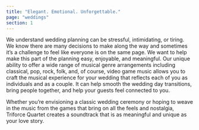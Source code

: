 ```yaml
---
title: "Elegant. Emotional. Unforgettable."
page: "weddings"
section: 1
---
```


We understand wedding planning can be stressful, intimidating, or tiring. We know there are many decisions to make along the way and sometimes it’s a challenge to feel like everyone is on the same page. We want to help make this part of the planning easy, enjoyable, and meaningful. Our unique ability to offer a wide range of musical genre arrangements including classical, pop, rock, folk, and, of course, video game music allows you to craft the musical experience for your wedding that reflects each of you as individuals and as a couple. It can help smooth the wedding day transitions, bring people together, and help your guests feel connected to you.

Whether you’re envisioning a classic wedding ceremony or hoping to weave in the music from the games that bring on all the feels and nostalgia, Triforce Quartet creates a soundtrack that is as meaningful and unique as your love story. 

